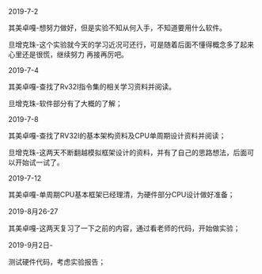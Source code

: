 2019-7-2

其美卓嘎-想努力做好，但是实验不知从何入手，不知道要用什么软件。

旦增克珠-这个实验就今天的学习近况可还行，可是随着后面不懂得概念多了起来心里还是很慌，继续努力 再接再厉吧。

2019-7-4

其美卓嘎-查找了Rv32I指令集的相关学习资料并阅读。

旦增克珠-软件部分有了大概的了解；

2019-7-8

其美卓嘎-查找了RV32I的基本架构资料及CPU单周期设计资料并阅读；

旦增克珠-这两天不断翻越模拟框架设计的资料，并有了自己的思路想法，后面可以开始试一试了。

2019-7-12

其美卓嘎-单周期CPU基本框架已经理清，为硬件部分CPU设计做好准备；

2019-8月26-27

其美卓嘎-这两天复习了一下之前的内容，通过看老师的代码，开始做实验；

2019-9月2日-

测试硬件代码，考虑实验报告；
